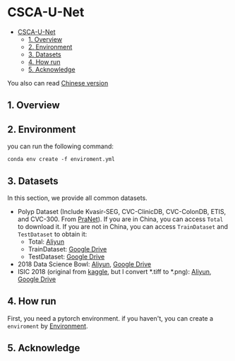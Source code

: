 # CSCA-U-Net

* [CSCA-U-Net](#csca-u-net)
   * [1. Overview](#1-overview)
   * [2. Environment](#2-environment)
   * [3. Datasets](#3-datasets)
   * [4. How run](#4-how-run)
   * [5. Acknowledge](#5-acknowledge)

You also can read [Chinese version](docs/README-CN.md)
## 1. Overview



## 2. Environment

you can run the following command:
```shell
conda env create -f enviroment.yml
```

## 3. Datasets

In this section, we provide all common datasets. 

- Polyp Dataset (Include Kvasir-SEG, CVC-ClinicDB, CVC-ColonDB, ETIS, and CVC-300. From [PraNet](https://github.com/DengPingFan/PraNet)). If you are in China, you can access `Total` to download it. If you are not in China, you can access `TrainDataset` and `TestDataset` to obtain it:
  - Total: [Aliyun](http://little-shu.com:5244/Aliyun/Datasets/Polyp%205%20Datasets.zip)
  - TrainDataset: [Google Drive](https://drive.google.com/file/d/1lODorfB33jbd-im-qrtUgWnZXxB94F55/view?usp=sharing) 
  - TestDataset: [Google Drive](https://drive.google.com/file/d/1lODorfB33jbd-im-qrtUgWnZXxB94F55/view?usp=sharing)
- 2018 Data Science Bowl: [Aliyun](http://little-shu.com:5244/Aliyun/Datasets/bowl.zip), [Google Drive](https://drive.google.com/file/d/1IWoWItLWvj1r2SbJWfBQTyPI0AngEwbb/view?usp=share_link)
- ISIC 2018 (original from [kaggle](https://www.kaggle.com/datasets/pengyizhou/isic2018segmentation/download?datasetVersionNumber=1), but I convert *.tiff to *.png): [Aliyun](http://little-shu.com:5244/Aliyun/Datasets/ISCI2018.zip), [Google Drive](https://drive.google.com/file/d/1qSNXHtV526yLLVyayOsA3bSA9LSSPBrQ/view?usp=share_link) 

## 4. How run

First, you need a pytorch environment. if you haven't, you can create a `enviroment` by [Environment](#2-Environment). 

## 5. Acknowledge

